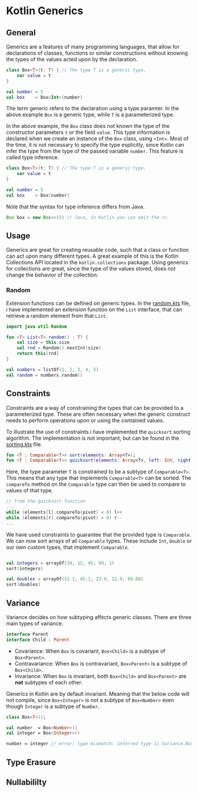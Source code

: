 # Kotlin Generics

## General

Generics are a features of many programming languages, that allow for declarations of classes, functions or similar constructions without knowing the types of the values acted upon by the declaration. 

```kotlin
class Box<T>(t: T) { // The type T is a generic type.
    var value = t
}

val number = 5
val box    = Box<Int>(number)
```

The term generic refers to the declaration using a type paramter. In the above example `Box` is a generic type, while `T` is a parameterized type.

In the above example, the `Box` class does not known the type of the constructor parameters `t` or the field `value`. This type information is declared when we create an instance of the `Box` class, using `<Int>`. Most of the time, it is not necessary to specify the type explicitly, since Kotlin can infer the type from the type of the passed variable `number`. This feature is called type inference.

```kotlin
class Box<T>(t: T) { // The type T is a generic type.
    var value = t
}

val number = 5
val box    = Box(number)
```

Note that the syntax for type inference differs from Java.
```java 
Box box = new Box<>(5) // Java, in Kotlin you can omit the <>
```

## Usage

Generics are great for creating reusable code, such that a class or function can act upon many different types. A great example of this is the Kotlin Collections API located in the `kotlin.collections` package. Using generics for collections are great, since the type of the values stored, does not change the behavior of the collection. 

### Random

Extension functions can be defined on generic types. In the [random.kts](random.kts) file, i have implemented an extension function on the `List` interface, that can retrieve a random element from that `List`.

```kotlin
import java.util.Random

fun <T> List<T>.random() : T? {
    val size = this.size
    val rnd = Random().nextInt(size)
    return this[rnd]
}

val numbers = listOf(1, 2, 3, 4, 5)
val random = numbers.random()
```

## Constraints

Constraints are a way of constraining the types that can be provided to a parameterized type. These are often necessary when the generic construct needs to perform operations upon or using the contained values.

To illustrate the use of constraints i have implemented the `quicksort` sorting algorithm. The implementation is not important, but can be found in the [sorting.kts](sorting.kts) file.


```kotlin
fun <T : Comparable<T>> sort(elements: Array<T>);
fun <T : Comparable<T>> quicksort(elements: Array<T>, left: Int, right: Int);
```

Here, the type parameter `T` is constrained to be a subtype of `Comparable<T>`. This means that any type that implements `Comparable<T>` can be sorted. The `compareTo` method on the `Comparable` type can then be used to compare to values of that type.

```kotlin
// from the quicksort function
...
while (elements[l].compareTo(pivot) < 0) l++
while (elements[r].compareTo(pivot) > 0) r--
...
```

We have used constraints to guarantee that the provided type is `Comparable`. We can now sort arrays of all `Comparable` types. These include `Int`, `Double` or our own custom types, that implement `Comparable`.

```kotlin

val integers = arrayOf(34, 12, 45, 89, 1)
sort(integers)

val doubles = arrayOf(12.1, 45.1, 23.9, 12.9, 99.88)
sort(doubles)
```

## Variance

Variance decides on how subtyping affects generic classes. There are three main types of variance. 

```kotlin
interface Parent
interface Child : Parent
```

- Covariance: When `Box` is covariant, `Box<Child>` is a subtype of `Box<Parent>`.
- Contravariance: When `Box` is contravariant, `Box<Parent>` is a subtype of `Box<Child>`.
- Invariance: When `Box` is invariant, both `Box<Child>` and `Box<Parent>` are __not__ subtypes of each other.

Generics in Kotlin are by default invariant. Meaning that the below code will not compile, since `Box<Integer>` is not a subtype of `Box<Number>` even though `Integer` is a subtype of `Number`.

```kotlin
class Box<T>();

val number  = Box<Number>()
val integer = Box<Integer>()

number = integer // error: type mismatch: inferred type is Variance.Box<Integer> but Variance.Box<Number> was expected
```

## Type Erasure

## Nullabililty